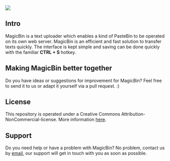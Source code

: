 <img src="https://i.imgur.com/hTGxGZY.png">
<h2>Intro</h2>
<p>MagicBin is a text uploader which enables a kind of PasteBin to be operated on its own web server.
MagicBin is an efficient and fast solution to transfer texts quickly. The interface is kept simple and saving can be done quickly with the familiar <b>CTRL + S</b> hotkey.</p>
<h2>Making MagicBin better together</h2>
<p>Do you have ideas or suggestions for improvement for MagicBin? Feel free to send it to us or adapt it yourself via a pull request. :)</p>
<h2>License</h2>
<p>This repository is operated under a Creative Commons Attribution-NonCommercial-license.
More information <a href="https://creativecommons.org/licenses/by-nc/3.0/#">here</a>.</p>
<h2>Support</h2>
<p>Do you need help or have a problem with MagicBin? No problem, contact us by <a href="mailto:support@magic4d.net?subject=Ref:MagicBin%20|%20">email</a>, our support will get in touch with you as soon as possible.</p>
